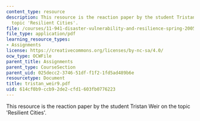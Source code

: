 ```yaml
---
content_type: resource
description: This resource is the reaction paper by the student Tristan Weir on the
  topic 'Resilient Cities'.
file: /courses/11-941-disaster-vulnerability-and-resilience-spring-2005/614cf0b9ccb92de2cfd1603fb0776223_tristan_weir9.pdf
file_type: application/pdf
learning_resource_types:
- Assignments
license: https://creativecommons.org/licenses/by-nc-sa/4.0/
ocw_type: OCWFile
parent_title: Assignments
parent_type: CourseSection
parent_uid: 025decc2-3746-51df-f1f2-1fd5ad489b6e
resourcetype: Document
title: tristan_weir9.pdf
uid: 614cf0b9-ccb9-2de2-cfd1-603fb0776223
---
```

This resource is the reaction paper by the student Tristan Weir on the topic 'Resilient Cities'.
